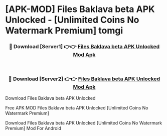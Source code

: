 # [APK-MOD] Files Baklava beta APK Unlocked - [Unlimited Coins No Watermark Premium] tomgi



<div align="center">
<h3>🔴 Download [Server1] 👉👉 <a href="https://momento.my/?title=Files_Baklava_beta_APK_Unlocked">Files Baklava beta APK Unlocked Mod Apk</a></h3><br>

<h3>🔴 Download [Server2] 👉👉 <a href="https://momento.my/?title=Files_Baklava_beta_APK_Unlocked">Files Baklava beta APK Unlocked Mod Apk</a></h3>
</div>



Download Files Baklava beta APK Unlocked 

Free APK MOD Files Baklava beta APK Unlocked [Unlimited Coins No Watermark Premium]

Download Files Baklava beta APK Unlocked [Unlimited Coins No Watermark Premium] Mod For Android
